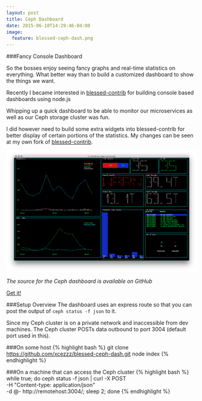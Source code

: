 ```yaml
---
layout: post
title: Ceph Dashboard
date: 2015-06-10T14:29:46-04:00
image:
  feature: blessed-ceph-dash.png
---
```


###Fancy Console Dashboard

So the bosses enjoy seeing fancy graphs and real-time statistics on everything. What better way than to build a customized dashboard to show the things we want.

Recently I became interested in [blessed-contrib](https://github.com/yaronn/blessed-contrib) for building console based dashboards using node.js

Whipping up a quick dashboard to be able to monitor our microservices as well as our Ceph storage cluster was fun.

I did however need to build some extra widgets into blessed-contrib for better display of certain portions of the statistics. My changes can be seen at my own fork of [blessed-contrib](https://github.com/xcezzz/blessed-contrib). 

![blessed-ceph-dash](../images/blessed-ceph-dash.png)

*The source for the Ceph dashboard is available on GitHub*

[Get it!](https://github.com/xcezzz/blessed-ceph-dash)

###Setup Overview
The dashboard uses an express route so that you can post the output of `ceph status -f json` to it.

Since my Ceph cluster is on a private network and inaccessible from dev machines. The Ceph cluster POSTs data outbound to port 3004 (default port used in this).

###On some host
{% highlight bash %}
git clone https://github.com/xcezzz/blessed-ceph-dash.git
node index
{% endhighlight %}



###On a machine that can access the Ceph cluster
{% highlight bash %}
while true; do 
	ceph status -f json | curl -X POST \
	  -H "Content-type: application/json" \
	  -d @- http://remotehost:3004/; 
	sleep 2; 
done
{% endhighlight %}
